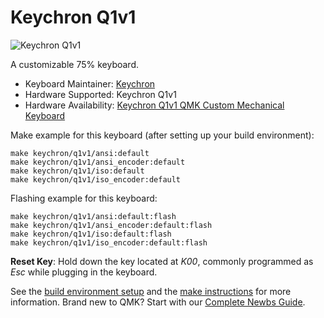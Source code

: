 # Keychron Q1v1

![Keychron Q1v1](https://i.imgur.com/BbJNGLY.jpg)

A customizable 75% keyboard.

* Keyboard Maintainer: [Keychron](https://github.com/keychron)
* Hardware Supported: Keychron Q1v1
* Hardware Availability: [Keychron Q1v1 QMK Custom Mechanical Keyboard](https://www.keychron.com/products/keychron-q1-qmk-custom-mechanical-keyboard)

Make example for this keyboard (after setting up your build environment):

    make keychron/q1v1/ansi:default
    make keychron/q1v1/ansi_encoder:default
    make keychron/q1v1/iso:default
    make keychron/q1v1/iso_encoder:default

Flashing example for this keyboard:

    make keychron/q1v1/ansi:default:flash
    make keychron/q1v1/ansi_encoder:default:flash
    make keychron/q1v1/iso:default:flash
    make keychron/q1v1/iso_encoder:default:flash

**Reset Key**: Hold down the key located at *K00*, commonly programmed as *Esc* while plugging in the keyboard.

See the [build environment setup](https://docs.qmk.fm/#/getting_started_build_tools) and the [make instructions](https://docs.qmk.fm/#/getting_started_make_guide) for more information. Brand new to QMK? Start with our [Complete Newbs Guide](https://docs.qmk.fm/#/newbs).